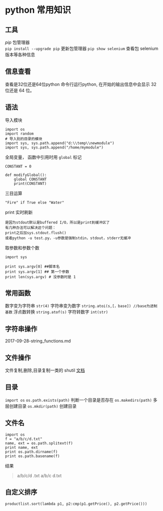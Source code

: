 # python 常用知识  
## 工具
*pip* 包管理器  
`pip install --upgrade pip` 更新包管理器
`pip show selenium` 查看包 selenium 版本等各种信息
## 信息查看
查看是32位还是64位python  命令行运行python, 在开始的输出信息中会显示 32 位还是 64 位。 

## 语法
导入模块

	import os
	import random
	# 导入别的目录的模块
	import sys, sys.path.append("d:\\temp\\newmodule")
	import sys, sys.path.append("/home/mymodule")
全局变量， 函数中引用时用 `global` 标记

	CONSTANT = 0  
	  
	def modifyGlobal():  
	    global CONSTANT  
	    print(CONSTANT)
三目运算

	"Fire" if True else "Water" 
print 实时刷新

	是因为stdout默认是buffered I/O，所以是print到缓冲区了
	有几种办法可以解决这个问题：
	print之后加sys.stdout.flush()
	或者python -u test.py，-u参数是强制stdin，stdout，stderr无缓冲
取参数和参数个数

	import sys  
  
	print sys.argv[0] ##脚本名  
	print sys.argv[1] ## 第一个参数
	print len(sys.argv) # 没参数时是 1

## 常用函数


数字变为字符串 `str(4)`
字符串变为数字 `string.atoi(s,[，base]) //base为进制基数`
浮点数转换 `string.atof(s)`
字符转数字 `int(str)`

## 字符串操作
2017-09-28-string_functions.md

## 文件操作
文件复制,删除,目录复制一类的
shutil [文档][1]

## 目录
`import os`
`os.path.exists(path)` 判断一个目录是否存在
`os.makedirs(path)` 多层创建目录
`os.mkdir(path)` 创建目录

## 文件名
```
import os
f = "a/b/c/d.txt"
name, ext = os.path.splitext(f)
print name, ext
print os.path.dirname(f)
print os.path.basename(f)
```
结果
>a/b/c/d .txt
a/b/c
d.txt

## 自定义排序

`productlist.sort(lambda p1, p2:cmp(p1.getPrice(), p2.getPrice()))`




[1]: https://docs.python.org/2/library/shutil.html